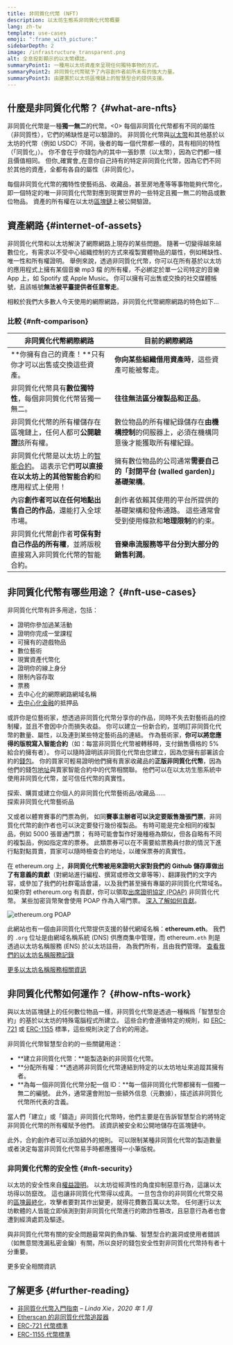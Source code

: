 ```yaml
---
title: 非同質化代幣 (NFT)
description: 以太坊生態系非同質化代幣概要
lang: zh-tw
template: use-cases
emoji: ":frame_with_picture:"
sidebarDepth: 2
image: /infrastructure_transparent.png
alt: 全息投影顯示的以太幣標誌。
summaryPoint1: 一種用以太坊資產來呈現任何獨特事物的方式。
summaryPoint2: 非同質化代幣賦予了內容創作者前所未有的強大力量。
summaryPoint3: 由建置於以太坊區塊鏈上的智慧型合約提供支援。
---
```


## 什麼是非同質化代幣？ {#what-are-nfts}

非同質化代幣是一種**獨一無二**的代幣。<0> 每個非同質化代幣都有不同的屬性（非同質性），它們的稀缺性是可以驗證的。 非同質化代幣與[以太幣](/glossary/#ether)和其他基於以太坊的代幣（例如 USDC）不同，後者的每一個代幣都一樣的，具有相同的特性（「同質化」）。 你不會在乎你錢包內的其中一張鈔票（以太幣），因為它們都一樣且價值相同。 但你_確實會_在意你自己持有的特定非同質化代幣，因為它們不同於其他的資產，全都有各自的屬性（非同質化）。

每個非同質化代幣的獨特性使藝術品、收藏品，甚至房地產等等事物能夠代幣化，即一個特定的唯一非同質化代幣對應到現實世界的一些特定且獨一無二的物品或數位物品。 資產的所有權在以太坊[區塊鏈](/glossary/#blockchain)上被公開驗證。

<YouTube id="Xdkkux6OxfM" />

## 資產網路 {#internet-of-assets}

非同質化代幣和以太坊解決了網際網路上現存的某些問題。 隨著一切變得越來越數位化，有需求以不受中心組織控制的方式來複製實體物品的屬性，例如稀缺性、唯一性和所有權證明。 舉例來說，透過非同質化代幣，你可以在所有基於以太坊的應用程式上擁有某個音樂 mp3 檔 的所有權，不必綁定於單一公司特定的音樂 App 上，如 Spotify 或 Apple Music。 你可以擁有可出售或交換的社交媒體帳號，且該帳號**無法被平臺提供者任意奪走**。

相較於我們大多數人今天使用的網際網路，非同質化代幣網際網路的特色如下...

### 比較 {#nft-comparison}

| 非同質化代幣網際網路                                                                        | 目前的網際網路                                            |
| --------------------------------------------------------------------------------- | -------------------------------------------------- |
| **你擁有自己的資產！**只有你才可以出售或交換這些資產。                                                     | **你向某些組織借用資產時**，這些資產可能被奪走。                         |
| 非同質化代幣具有**數位獨特性**，每個非同質化代幣皆獨一無二。                                                  | **往往無法區分複製品和正品**。                                  |
| 非同質化代幣的所有權儲存在區塊鏈上，任何人都可**公開驗證**該所有權。                                              | 數位物品的所有權紀錄儲存在**由機構控制**的伺服器上，必須在機構同意後才能獲取所有權紀錄。     |
| 非同質化代幣是以太坊上的[智能合約](/glossary/#smart-contract)。 這表示它們**可以直接在以太坊上的其他智能合約**和應用程式上使用！ | 擁有數位物品的公司通常**需要自己的「封閉平台 (walled garden)」基礎架構**。    |
| 內容**創作者可以在任何地點出售自己的作品**，還能打入全球市場。                                                 | 創作者依賴其使用的平台所提供的基礎架構和發佈通路。 這些通常會受到使用條款和**地理限制**的約束。 |
| 非同質化代幣創作者**可保有對自己作品的所有權**，並將版稅直接寫入非同質化代幣的智能合約。                                    | **音樂串流服務等平台分到大部分的銷售利潤**。                           |

## 非同質化代幣有哪些用途？ {#nft-use-cases}

非同質化代幣有許多用途，包括：

- 證明你參加過某活動
- 證明你完成一堂課程
- 可擁有的遊戲物品
- 數位藝術
- 現實資產代幣化
- 證明你的線上身分
- 限制內容存取
- 票務
- 去中心化的網際網路網域名稱
- [去中心化金融](/glossary/#defi)的抵押品

或許你是位藝術家，想透過非同質化代幣分享你的作品，同時不失去對藝術品的控制權，並且不會因中介而損失收益。 你可以建立一份新合約，並明訂非同質化代幣的數量、屬性，以及連到某些特定藝術品的連結。 作為藝術家，**你可以將您應得的版稅寫入智能合約**（如：每當非同質化代幣被轉移時，支付銷售價格的 5% 給合約擁有者）。 你可以隨時證明該非同質化代幣由您建立，因為您擁有部署該合約的[錢包](/glossary/#wallet)。 你的買家可輕易證明他們擁有賣家收藏品的**正版非同質化代幣**，因為他們的錢包[地址](/glossary/#address)與賣家智能合約中的代幣相關聯。 他們可以在以太坊生態系統中使用非同質化代幣，並可信任代幣的真實性。

<InfoBanner shouldSpaceBetween emoji=":eyes:" mt="8">
  <div>探索、購買或建立你個人的非同質化代幣藝術品/收藏品……</div>
  <ButtonLink to="/dapps/?category=collectibles#explore">
    探索非同質化代幣藝術品
  </ButtonLink>
</InfoBanner>

又或者以體育賽事的門票為例， 如同**賽事主辦者可以決定要販售幾張門票**，非同質化代幣的創作者也可以決定要發行幾份複製品。 有時可能是完全相同的複製品，例如 5000 張普通門票； 有時可能會製作好幾種極為類似，但各自略有不同的複製品，例如指定席的票券。 此類票券可以在不需要給票務員付款的情況下進行點對點買賣，買家可以隨時檢查合約地址，以確保票券的真實性。

在 ethereum.org 上，**非同質化代幣被用來證明大家對我們的 Github 儲存庫做出了有意義的貢獻**（對網站進行編程、撰寫或修改文章等等）、翻譯我們的文字内容，或參加了我們的社群電話會議，以及我們甚至擁有專屬的非同質化代幣域名。 如果你對 ethereum.org 有貢獻，你可以領取[出席證明協定 (POAP)](/glossary/#poap) 非同質化代幣。 某些加密貨幣聚會使用 POAP 作為入場門票。 [深入了解如何貢獻](/contributing/#poap)。

![ethereum.org POAP](./poap.png)

此網站也有一個由非同質化代幣提供支援的替代網域名稱：**ethereum.eth**。 我們的 `.org` 位址是由網域名稱系統 (DNS) 供應商集中管理，而 ethereum`.eth` 則是透過以太坊名稱服務 (ENS) 於以太坊註冊， 為我們所有，且由我們管理。 [查看我們的以太坊名稱服務記錄](https://app.ens.domains/name/ethereum.eth)

[更多以太坊名稱服務相關資訊](https://app.ens.domains)

<Divider />

## 非同質化代幣如何運作？ {#how-nfts-work}

與以太坊區塊鏈上的任何數位物品一樣，非同質化代幣是透過一種稱爲「智慧型合約」的基於以太坊的特殊電腦程式所建立。 這些合約會遵循特定的規則，如 [ERC-721](/glossary/#erc-721) 或 [ERC-1155](/glossary/#erc-1155) 標準，這些規則決定了合約的用途。

非同質化代幣智慧型合約的一些關鍵用途：

- **建立非同質化代幣：**能製造新的非同質化代幣。
- **分配所有權：**透過將非同質化代幣連結到特定的以太坊地址來追蹤其擁有者。
- **為每一個非同質化代幣分配一個 ID：**每一個非同質化代幣都擁有一個獨一無二的編號。 此外，通常還會附加一些額外信息（元數據），描述該非同質化代幣所代表的含義。

當人們「建立」或「鑄造」非同質化代幣時，他們主要是在告訴智慧型合約將特定非同質化代幣的所有權賦予他們。 該資訊被安全和公開地儲存在區塊鏈中。

此外，合約創作者可以添加額外的規則。 可以限制某種非同質化代幣的製造數量或者決定每當非同質化代幣易手時都應獲得一小筆版稅。

### 非同質化代幣的安全性 {#nft-security}

以太坊的安全性來自[權益證明](/glossary/#pos)。 以太坊從經濟性的角度抑制惡意行為，這讓以太坊得以防竄改。 這也讓非同質化代幣得以成真。 一旦包含你的非同質化代幣交易的[區塊](/glossary/#block)[最終化](/glossary/#finality)，攻擊者要對其作出變更，就得花費數百萬以太幣。 任何運行以太坊軟體的人皆能立即偵測到對非同質化代幣進行的欺詐性篡改，且惡意行為者也會遭到經濟處罰及驅逐。

與非同質化代幣有關的安全問題最常與釣魚詐騙、智慧型合約漏洞或使用者錯誤（如無意間洩漏私密金鑰）有關，所以良好的錢包安全性對非同質化代幣持有者十分重要。

<ButtonLink to="/security/">
  更多安全相關資訊
</ButtonLink>

## 了解更多 {#further-reading}

- [非同質化代幣入門指南](https://linda.mirror.xyz/df649d61efb92c910464a4e74ae213c4cab150b9cbcc4b7fb6090fc77881a95d) – _Linda Xie，2020 年 1 月_
- [Etherscan 的非同質化代幣追蹤器](https://etherscan.io/nft-top-contracts)
- [ERC-721 代幣標準](/developers/docs/standards/tokens/erc-721/)
- [ERC-1155 代幣標準](/developers/docs/standards/tokens/erc-1155/)

<Divider />

<QuizWidget quizKey="nfts" />

